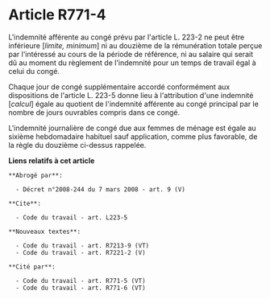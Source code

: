 # Article R771-4

L'indemnité afférente au congé prévu par l'article L. 223-2 ne peut être inférieure [*limite, minimum*] ni au douzième de la
rémunération totale perçue par l'intéressé au cours de la période de référence, ni au salaire qui serait dû au moment du
règlement de l'indemnité pour un temps de travail égal à celui du congé.

Chaque jour de congé supplémentaire accordé conformément aux dispositions de l'article L. 223-5 donne lieu à l'attribution
d'une indemnité [*calcul*] égale au quotient de l'indemnité afférente au congé principal par le nombre de jours ouvrables
compris dans ce congé.

L'indemnité journalière de congé due aux femmes de ménage est égale au sixième hebdomadaire habituel sauf application, comme
plus favorable, de la règle du douzième ci-dessus rappelée.

**Liens relatifs à cet article**

	**Abrogé par**:

	  - Décret n°2008-244 du 7 mars 2008 - art. 9 (V)

	**Cite**:

	  - Code du travail - art. L223-5

	**Nouveaux textes**:

	  - Code du travail - art. R7213-9 (VT)
	  - Code du travail - art. R7221-2 (V)

	**Cité par**:

	  - Code du travail - art. R771-5 (VT)
	  - Code du travail - art. R771-6 (VT)
